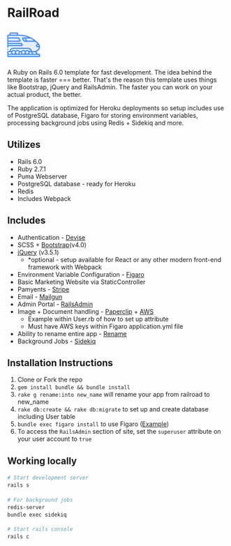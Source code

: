 # RailRoad

<img src="https://raw.githubusercontent.com/lukewduncan/railroad/master/app/assets/images/railroad.svg" height="75" alt="railroad logo">

A Ruby on Rails 6.0 template for fast development. The idea behind the template is faster === better. That's the reason this template uses things like Bootstrap, jQuery and RailsAdmin. The faster you can work on your actual product, the better. 

The application is optimized for Heroku deployments so setup includes use of PostgreSQL database, Figaro for storing environment variables, processing background jobs using Redis + Sidekiq and more.

## Utilizes
* Rails 6.0
* Ruby 2.7.1
* Puma Webserver
* PostgreSQL database - ready for Heroku
* Redis
* Includes Webpack

## Includes
* Authentication - [Devise](https://github.com/plataformatec/devise)
* SCSS + [Bootstrap](https://github.com/twbs/bootstrap-rubygem)(v4.0)
* [jQuery](https://github.com/rails/jquery-rails) (v3.5.1)
  * *optional - setup available for React or any other modern front-end framework with Webpack
* Environment Variable Configuration - [Figaro](https://github.com/laserlemon/figaro)
* Basic Marketing Website via StaticController
* Pamyents - [Stripe](https://github.com/stripe/stripe-ruby)
* Email - [Mailgun](https://github.com/mailgun/mailgun-ruby)
* Admin Portal - [RailsAdmin](https://github.com/sferik/rails_admin)
* Image + Document handling - [Paperclip](https://github.com/thoughtbot/paperclip) + [AWS](https://rubygems.org/gems/aws-sdk/versions/2.3.0)
  * Example within User.rb of how to set up attribute
  * Must have AWS keys within Figaro application.yml file
* Ability to rename entire app - [Rename](https://github.com/morshedalam/rename)
* Background Jobs - [Sidekiq](https://github.com/mperham/sidekiq/wiki)

## Installation Instructions
1. Clone or Fork the repo
2. `gem install bundle && bundle install`
3. `rake g rename:into new_name` will rename your app from railroad to new_name
4. `rake db:create && rake db:migrate` to set up and create database including User table
5. `bundle exec figaro install` to use Figaro ([Example](https://github.com/laserlemon/figaro#example))
6. To access the `RailsAdmin` section of site, set the `superuser` attribute on your user account to `true`

## Working locally
```sh
# Start development server
rails s

# For background jobs
redis-server
bundle exec sidekiq

# Start rails console
rails c
```